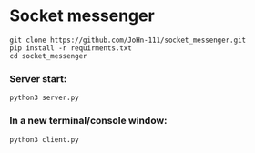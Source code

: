 <h1>Socket messenger</h1>
<code>git clone https://github.com/JoHn-111/socket_messenger.git</code></br>
<code>pip install -r requirments.txt</code></br>
<code>cd socket_messenger</code>
<h3>Server start:</h3>
<code>python3 server.py</code>
<h3>In a new terminal/console window:</h3>
<code>python3 client.py</code>
